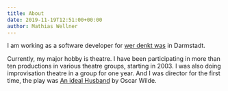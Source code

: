 ```yaml
---
title: About
date: 2019-11-19T12:51:00+00:00
author: Mathias Wellner
---
```


I am working as a software developer for [wer denkt was](https://werdenktwas.de) in Darmstadt.

Currently, my major hobby is theatre. I have been participating in more than ten productions in various theatre groups, starting in 2003. I was also doing improvisation theatre in a group for one year. And I was director for the first time, the play was [An ideal Husband](http://dramateure.ch/wordpress/produktionen/ein-idealer-gatte/) by Oscar Wilde.
